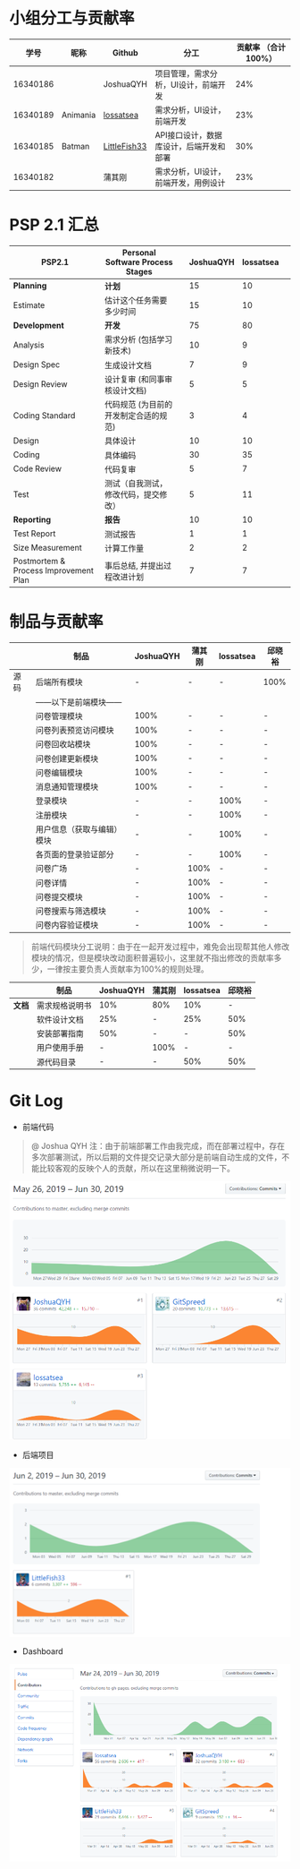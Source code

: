 # 小组分工与贡献率

| 学号     | 昵称 | Github | 分工                                    | 贡献率 （合计100%） |
| -------- | ------ | --------------------------------------- | ------------------- | ------------------- |
| 16340186 |  | JoshuaQYH | 项目管理，需求分析，UI设计，前端开发    |  24%                 |
| 16340189 | Animania | [lossatsea](https://github.com/lossatsea) | 需求分析，UI设计，前端开发              | 23%                 |
| 16340185 | Batman | [LittleFish33](https://github.com/LittleFish33) | API接口设计，数据库设计，后端开发和部署 | 30%                 |
| 16340182 |  | 蒲其刚 | 需求分析，UI设计，前端开发，用例设计    | 23%                  |

# PSP 2.1 汇总

| PSP2.1                                | Personal Software Process Stages      |      | JoshuaQYH | lossatsea |      |
| ------------------------------------- | ------------------------------------- | ---- | --------- | --------- | ---- |
| **Planning**                          | **计划**                              |      | 15        | 10        |      |
| Estimate                              | 估计这个任务需要多少时间              |      | 15        | 10        |      |
| **Development**                       | **开发**                              |      | 75        | 80        |      |
| Analysis                              | 需求分析 (包括学习新技术)             |      | 10        | 9         |      |
| Design Spec                           | 生成设计文档                          |      | 7         | 9         |      |
| Design Review                         | 设计复审 (和同事审核设计文档)         |      | 5         | 5         |      |
| Coding Standard                       | 代码规范 (为目前的开发制定合适的规范) |      | 3         | 4         |      |
| Design                                | 具体设计                              |      | 10        | 10        |      |
| Coding                                | 具体编码                              |      | 30        | 35        |      |
| Code Review                           | 代码复审                              |      | 5         | 7         |      |
| Test                                  | 测试（自我测试，修改代码，提交修改）  |      | 5         | 11        |      |
| **Reporting**                         | **报告**                              |      | 10        | 10        |      |
| Test Report                           | 测试报告                              |      | 1         | 1         |      |
| Size Measurement                      | 计算工作量                            |      | 2         | 2         |      |
| Postmortem & Process Improvement Plan | 事后总结, 并提出过程改进计划          |      | 7         | 7         |      |

# 制品与贡献率


|          | 制品                       | JoshuaQYH | 蒲其刚 | lossatsea | 邱晓裕 |
| -------- | -------------------------- | ------ | ------ | ------ | ------ |
| 源码 | 后端所有模块               | -      | -      | -      | 100%   |
|          | ——以下是前端模块——     |        |        |        |        |
|          | 问卷管理模块               | 100%   | -      | -      | -      |
|          | 问卷列表预览访问模块       | 100%   | -      | -      | -      |
|          | 问卷回收站模块             | 100%   | -      | -      | -      |
|          | 问卷创建更新模块           | 100%   | -      | -      | -      |
|          | 问卷编辑模块               | 100%   | -      | -      | -      |
|          | 消息通知管理模块           | 100%   | -      | -      | -      |
|          | 登录模块                   | -      | -      | 100%   | -      |
|          | 注册模块                   | -      | -      | 100%   | -      |
|          | 用户信息（获取与编辑）模块 | -      | -      | 100%   | -      |
|          | 各页面的登录验证部分       | -      | -      | 100%   | -      |
|          | 问卷广场                  | -      | 100%      | -     | -    |
|          | 问卷详情                  | -       |100%      | -      | -    |
|          | 问卷提交模块              | -       | 100%      | -      | -   |
|          | 问卷搜索与筛选模块        | -        | 100%      | -     | -      |
|          | 问卷内容验证模块          | -        | 100%     | -     |-       |


> 前端代码模块分工说明：由于在一起开发过程中，难免会出现帮其他人修改模块的情况，但是模块改动面积普遍较小，这里就不指出修改的贡献率多少，一律按主要负责人贡献率为100%的规则处理。


|          | 制品           | JoshuaQYH | 蒲其刚 | lossatsea | 邱晓裕 |
| -------- | -------------- | ------ | ------ | ------ | ------ |
| **文档** | 需求规格说明书     | 10% | 80% | 10% | - |
|          | 软件设计文档       | 25%    | -      | 25%    | 50%    |
|          | 安装部署指南   | 50%    | -      | -      | 50%    |
|          | 用户使用手册   | -      | 100%   | -      | -      |
|          | 源代码目录 | -      | -      | 50%   | 50%      |

# Git Log 

* 前端代码

> @ Joshua QYH 注：由于前端部署工作由我完成，而在部署过程中，存在多次部署测试，所以后期的文件提交记录大部分是前端自动生成的文件，不能比较客观的反映个人的贡献，所以在这里稍微说明一下。

![1561867894654](image/1561867894654.png)

* 后端项目

![1561867932088](image/1561867932088.png)

* Dashboard

![](https://raw.githubusercontent.com/JoshuaQYH/blogImage/master/img/20190630214254.png)

